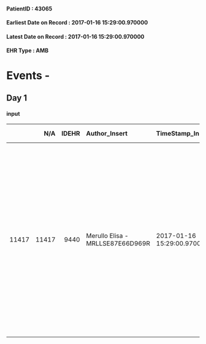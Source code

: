 
#### PatientID : 43065
#### Earliest Date on Record : 2017-01-16 15:29:00.970000
#### Latest Date on Record : 2017-01-16 15:29:00.970000
#### EHR Type : AMB

# Events - 

## Day 1

#### input
|       |    N/A |   IDEHR | Author_Insert                    | TimeStamp_Insert           | EHRType   |   PatientID |   IDDigitalSignDocument | persone_vicine   |   Unnamed: 0_x.1 |   IDANAMNESI_SOCIALE | Patient   | FamigliaAltro   | Paziente_T   | FamigliaAltro_T   |   Non_Rilevabile_x.1 | Note_Non_Rilevabile_x.1   | opt_Problemi   | Note_I                                                                                                                                                                                | ds_note_timori                                                                                                                                                    | chk_contr_sintomi   | opt_paziente_a   | opt_famiglia_a   | opt_adeguatezza   | opt_paziente_solo   | ds_note_con                                                                                                                                                | opt_presente_assente   | Presenza_minori   | Caregiver_principale   | opt_capacita   | ds_familiari_coinv   | opt_necessario   | opt_presente   | opt_risorse_ec   | opt_paziente_psi   | opt_Ins_vol   | ds_note_prio                                                                                                                                                                                                                                                              | opt_paziente_ad   | opt_caregiver_ad   | opt_esenzione   | opt_inv_civile   |   ds_codice_es | Needs     | Domestic partnership   | Fragility   | opt_disponibilita_f   | opt_indennita_acc   | opt_legge   | opt_famiglia_psi   | opt_disponibilit_paz   |
|------:|-------:|--------:|:---------------------------------|:---------------------------|:----------|------------:|------------------------:|:-----------------|-----------------:|---------------------:|:----------|:----------------|:-------------|:------------------|---------------------:|:--------------------------|:---------------|:--------------------------------------------------------------------------------------------------------------------------------------------------------------------------------------|:------------------------------------------------------------------------------------------------------------------------------------------------------------------|:--------------------|:-----------------|:-----------------|:------------------|:--------------------|:-----------------------------------------------------------------------------------------------------------------------------------------------------------|:-----------------------|:------------------|:-----------------------|:---------------|:---------------------|:-----------------|:---------------|:-----------------|:-------------------|:--------------|:--------------------------------------------------------------------------------------------------------------------------------------------------------------------------------------------------------------------------------------------------------------------------|:------------------|:-------------------|:----------------|:-----------------|---------------:|:----------|:-----------------------|:------------|:----------------------|:--------------------|:------------|:-------------------|:-----------------------|
| 11417 |  11417 |    9440 | Merullo Elisa - MRLLSE87E66D969R | 2017-01-16 15:29:00.970000 | AMB       |       43065 |                  616625 | N/A              |             5010 |                 3257 | Si#1      | Si#1            | No#0         | Si#1              |                    0 | NR                        | Si#1           | La pz √® informata della sua situazione clinica ma non si rende conto di essere terminale. La sorella √® apparsa molto informata ma legata alla terapia e alla soluzione fisiologica. | La sorella √® molto spaventata per il rientro a domicilio soprattutto per il controllo dei sintomi. Teme inoltre il confronto con la pz sulla situazione clinica. | controllo sintomi#0 | Indefinite#2     | Congruenti#1     | Si#1              | No#0                | La pz vive con convivente. Presenti tre sorelle che abitano vicine e collaborano nell'assistenza. E' stata scelta una badante per aiutare nell'assistenza. | Presente#1             | No#0              | cohabitant             | Adeguato#0     | sisters              | Si#1             | Si#1           | Adeguate#1       | Si#1               | No#0          | Il bisogno espresso √® a livello clinico assistenziale. Spiegato la nostra assistenza a domicilio. Viste le diverse difficolt√† per la dimissione la pz verr√† trasferita in hospice casa vidas in data 18/01. L'ospedale ha avuto difficolt√† per convertire la terapia. | Parziale#1        | Totale#2           | Si#1            | No#0             |             48 | Clinici#0 | Coniuge/Convivente#0   | nessuna#0   | Da verificare#2       | No#0                | No#0        | S√¨#1              | Da verificare#2        |


